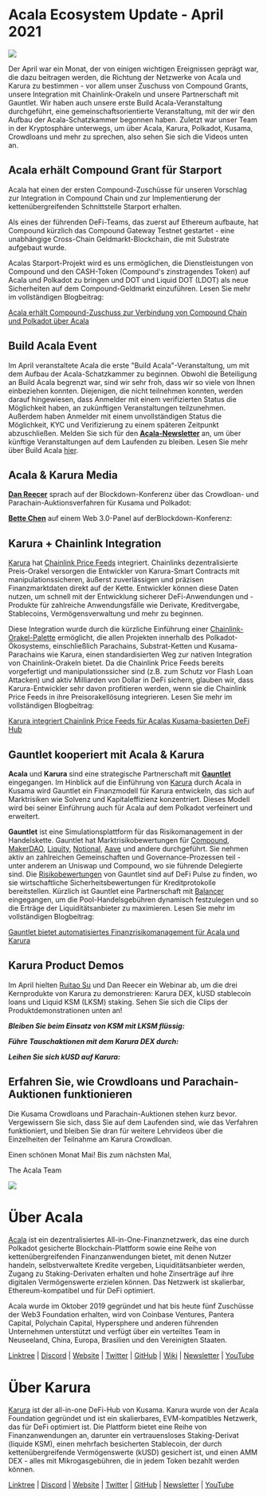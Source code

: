 # Acala Ecosystem Update - April 2021

![](https://miro.medium.com/max/1600/1*XOEVr_D6cvZjXJpD19P1bQ.png)

Der April war ein Monat, der von einigen wichtigen Ereignissen geprägt war, die dazu beitragen werden, die Richtung der Netzwerke von Acala und Karura zu bestimmen - vor allem unser Zuschuss von Compound Grants, unsere Integration mit Chainlink-Orakeln und unsere Partnerschaft mit Gauntlet. Wir haben auch unsere erste Build Acala-Veranstaltung durchgeführt, eine gemeinschaftsorientierte Veranstaltung, mit der wir den Aufbau der Acala-Schatzkammer begonnen haben. Zuletzt war unser Team in der Kryptosphäre unterwegs, um über Acala, Karura, Polkadot, Kusama, Crowdloans und mehr zu sprechen, also sehen Sie sich die Videos unten an.

## **Acala erhält Compound Grant für Starport**

Acala hat einen der ersten Compound-Zuschüsse für unseren Vorschlag zur Integration in Compound Chain und zur Implementierung der kettenübergreifenden Schnittstelle Starport erhalten.

Als eines der führenden DeFi-Teams, das zuerst auf Ethereum aufbaute, hat Compound kürzlich das Compound Gateway Testnet gestartet - eine unabhängige Cross-Chain Geldmarkt-Blockchain, die mit Substrate aufgebaut wurde.

Acalas Starport-Projekt wird es uns ermöglichen, die Dienstleistungen von Compound und den CASH-Token (Compound's zinstragendes Token) auf Acala und Polkadot zu bringen und DOT und Liquid DOT (LDOT) als neue Sicherheiten auf dem Compound-Geldmarkt einzuführen. Lesen Sie mehr im vollständigen Blogbeitrag:

[Acala erhält Compound-Zuschuss zur Verbindung von Compound Chain und Polkadot über Acala](https://medium.com/acalanetwork/acala-receives-compound-grant-to-connect-compound-chain-and-polkadot-via-acala-a055d391e94a)

## **Build Acala Event**

Im April veranstaltete Acala die erste "Build Acala"-Veranstaltung, um mit dem Aufbau der Acala-Schatzkammer zu beginnen. Obwohl die Beteiligung an Build Acala begrenzt war, sind wir sehr froh, dass wir so viele von Ihnen einbeziehen konnten. Diejenigen, die nicht teilnehmen konnten, werden darauf hingewiesen, dass Anmelder mit einem verifizierten Status die Möglichkeit haben, an zukünftigen Veranstaltungen teilzunehmen. Außerdem haben Anmelder mit einem unvollständigen Status die Möglichkeit, KYC und Verifizierung zu einem späteren Zeitpunkt abzuschließen. Melden Sie sich für den [**Acala-Newsletter**](https://share.hsforms.com/1X9RxkXk-R62I0VNbATaDXw4h8qc) an, um über künftige Veranstaltungen auf dem Laufenden zu bleiben. Lesen Sie mehr über Build Acala [hier](https://info.acala.network/).

## **Acala & Karura Media**

[**Dan Reecer**](https://twitter.com/danreecer_) sprach auf der Blockdown-Konferenz über das Crowdloan- und Parachain-Auktionsverfahren für Kusama und Polkadot:

[**Bette Chen**](https://twitter.com/bettechentt) auf einem Web 3.0-Panel auf derBlockdown-Konferenz:

## **Karura + Chainlink Integration**

[Karura](https://acala.network/karura) hat [Chainlink Price Feeds](https://data.chain.link/) integriert. Chainlinks dezentralisierte Preis-Orakel versorgen die Entwickler von Karura-Smart Contracts mit manipulationssicheren, äußerst zuverlässigen und präzisen Finanzmarktdaten direkt auf der Kette. Entwickler können diese Daten nutzen, um schnell mit der Entwicklung sicherer DeFi-Anwendungen und -Produkte für zahlreiche Anwendungsfälle wie Derivate, Kreditvergabe, Stablecoins, Vermögensverwaltung und mehr zu beginnen.

Diese Integration wurde durch die kürzliche Einführung einer [Chainlink-Orakel-Palette](https://polkadot.network/chainlink-makes-oracle-pallet-available-to-all-substrate-polkadot-and-kusama-chains-2/) ermöglicht, die allen Projekten innerhalb des Polkadot-Ökosystems, einschließlich Parachains, Substrat-Ketten und Kusama-Parachains wie Karura, einen standardisierten Weg zur nativen Integration von Chainlink-Orakeln bietet. Da die Chainlink Price Feeds bereits vorgefertigt und manipulationssicher sind (z.B. zum Schutz vor Flash Loan Attacken) und aktiv Milliarden von Dollar in DeFi sichern, glauben wir, dass Karura-Entwickler sehr davon profitieren werden, wenn sie die Chainlink Price Feeds in ihre Preisorakellösung integrieren. Lesen Sie mehr im vollständigen Blogbeitrag:

[Karura integriert Chainlink Price Feeds für Acalas Kusama-basierten DeFi Hub](https://medium.com/acalanetwork/karura-chainlink-cddd5f23a93e)

## **Gauntlet kooperiert mit Acala & Karura**

**Acala** und **Karura** sind eine strategische Partnerschaft mit [**Gauntlet**](http://gauntlet.network/) eingegangen. Im Hinblick auf die Einführung von [Karura](http://acala.network/karura) durch Acala in Kusama wird Gauntlet ein Finanzmodell für Karura entwickeln, das sich auf Marktrisiken wie Solvenz und Kapitaleffizienz konzentriert. Dieses Modell wird bei seiner Einführung auch für Acala auf dem Polkadot verfeinert und erweitert.

**Gauntlet** ist eine Simulationsplattform für das Risikomanagement in der Handelskette. Gauntlet hat Marktrisikobewertungen für [Compound](https://gauntlet.network/reports/compound), [MakerDAO](https://maker-report.gauntlet.network/), [Liquity](https://liquity-report.gauntlet.network/), [Notional](https://notional-report.gauntlet.network/), [Aave](https://www.google.com/url?q=https://gauntlet.network/reports/aave&sa=D&source=editors&ust=1620757829310000&usg=AOvVaw3y5W7MBStjIx2EO6Nq44UL) und andere durchgeführt. Sie nehmen aktiv an zahlreichen Gemeinschaften und Governance-Prozessen teil - unter anderem an Uniswap und Compound, wo sie führende Delegierte sind. Die [Risikobewertungen](https://risk.gauntlet.network/) von Gauntlet sind auf DeFi Pulse zu finden, wo sie wirtschaftliche Sicherheitsbewertungen für Kreditprotokolle bereitstellen. Kürzlich ist Gauntlet eine Partnerschaft mit [Balancer](https://medium.com/gauntlet-networks/balancer-v2-pools-trading-fee-methodology-7a65df671b8c) eingegangen, um die Pool-Handelsgebühren dynamisch festzulegen und so die Erträge der Liquiditätsanbieter zu maximieren. Lesen Sie mehr im vollständigen Blogbeitrag:

[Gauntlet bietet automatisiertes Finanzrisikomanagement für Acala und Karura](https://medium.com/acalanetwork/gauntlet-to-provide-automated-financial-risk-management-for-acala-and-karura-edd8b41bba9)

## **Karura Product Demos**

Im April hielten [Ruitao Su](https://twitter.com/ruitao_su) und Dan Reecer ein Webinar ab, um die drei Kernprodukte von Karura zu demonstrieren: Karura DEX, kUSD stablecoin loans und Liquid KSM (LKSM) staking. Sehen Sie sich die Clips der Produktdemonstrationen unten an!

**_Bleiben Sie beim Einsatz von KSM mit LKSM flüssig:_**

**_Führe Tauschaktionen mit dem Karura DEX durch:_**

**_Leihen Sie sich kUSD auf Karura:_**

## **Erfahren Sie, wie Crowdloans und Parachain-Auktionen funktionieren**

Die Kusama Crowdloans und Parachain-Auktionen stehen kurz bevor. Vergewissern Sie sich, dass Sie auf dem Laufenden sind, wie das Verfahren funktioniert, und bleiben Sie dran für weitere Lehrvideos über die Einzelheiten der Teilnahme am Karura Crowdloan.

Einen schönen Monat Mai! Bis zum nächsten Mal,

The Acala Team

![](https://miro.medium.com/max/2402/0\*kyqlUg4IuiRNKR4P.png)

# **Über Acala**

[Acala](http://acala.network) ist ein dezentralisiertes All-in-One-Finanznetzwerk, das eine durch Polkadot gesicherte Blockchain-Plattform sowie eine Reihe von kettenübergreifenden Finanzanwendungen bietet, mit denen Nutzer handeln, selbstverwaltete Kredite vergeben, Liquiditätsanbieter werden, Zugang zu Staking-Derivaten erhalten und hohe Zinserträge auf ihre digitalen Vermögenswerte erzielen können. Das Netzwerk ist skalierbar, Ethereum-kompatibel und für DeFi optimiert.

Acala wurde im Oktober 2019 gegründet und hat bis heute fünf Zuschüsse der Web3 Foundation erhalten, wird von Coinbase Ventures, Pantera Capital, Polychain Capital, Hypersphere und anderen führenden Unternehmen unterstützt und verfügt über ein verteiltes Team in Neuseeland, China, Europa, Brasilien und den Vereinigten Staaten.

[Linktree](https://linktr.ee/acalanetwork) | [Discord](https://discord.gg/vdbFVCH) | [Website](https://acala.network/) | [Twitter](https://twitter.com/AcalaNetwork) | [GitHub](https://github.com/AcalaNetwork/Acala) | [Wiki](https://github.com/AcalaNetwork/Acala/wiki) | [Newsletter](https://share.hsforms.com/1X9RxkXk-R62I0VNbATaDXw4h8qc) | [YouTube](http://youtube.com/c/acalanetwork)

# Über Karura

[Karura](http://acala.network/karura) ist der all-in-one DeFi-Hub von Kusama. Karura wurde von der Acala Foundation gegründet und ist ein skalierbares, EVM-kompatibles Netzwerk, das für DeFi optimiert ist. Die Plattform bietet eine Reihe von Finanzanwendungen an, darunter ein vertrauensloses Staking-Derivat (liquide KSM), einen mehrfach besicherten Stablecoin, der durch kettenübergreifende Vermögenswerte (kUSD) gesichert ist, und einen AMM DEX - alles mit Mikrogasgebühren, die in jedem Token bezahlt werden können.

[Linktree](http://linktr.ee/karuranetwork) | [Discord](https://discord.gg/vdbFVCH) | [Website](http://acala.network/karura) | [Twitter](https://twitter.com/KaruraNetwork) | [GitHub](https://github.com/AcalaNetwork/Acala) | [Newsletter](https://share.hsforms.com/1X9RxkXk-R62I0VNbATaDXw4h8qc) | [YouTube](http://youtube.com/c/acalanetwork)
